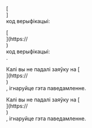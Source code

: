 [<br host>]<br action>код верыфікацыі:<br code>

[<br host>](https://<br host>)<br action>код верыфікацыі:<br code>.

Калі вы не падалі заяўку на [<br host>](https://<br host>)<br action>, ігнаруйце гэта паведамленне.

Калі вы не падалі заяўку на [<br host>](https://<br host>)<br action>, ігнаруйце гэта паведамленне.
